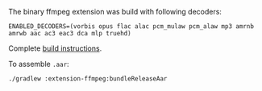 The binary ffmpeg extension was build with following decoders:

```
ENABLED_DECODERS=(vorbis opus flac alac pcm_mulaw pcm_alaw mp3 amrnb amrwb aac ac3 eac3 dca mlp truehd)
```

Complete [build instructions](https://github.com/google/ExoPlayer/blob/r2.12.3/extensions/ffmpeg/README.md).

To assemble ``.aar``:

```
./gradlew :extension-ffmpeg:bundleReleaseAar
```
